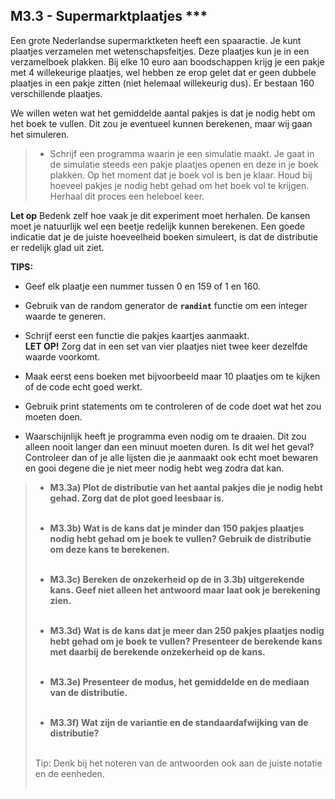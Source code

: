 
## M3.3 - Supermarktplaatjes \*\*\*
<!--REF\label{/opdrachten-module-3/supermarktplaatjes}-->

<!--Voor 2024: verander getallen zodat je ook kan zien wanneer de check met de dubbele plaatjes niet is gedaan in de code-->

Een grote Nederlandse supermarktketen heeft een spaaractie. Je kunt plaatjes verzamelen met wetenschapsfeitjes. Deze plaatjes kun je in een verzamelboek plakken. Bij elke 10 euro aan boodschappen krijg je een pakje met 4 willekeurige plaatjes, wel hebben ze erop gelet dat er geen dubbele plaatjes in een pakje zitten (niet helemaal willekeurig dus). 
Er bestaan 160 verschillende plaatjes.

We willen weten wat het gemiddelde aantal pakjes is dat je nodig hebt om het boek te vullen. Dit zou je eventueel kunnen berekenen, maar wij gaan het simuleren. 

> - Schrijf een programma waarin je een simulatie maakt. Je gaat in de simulatie steeds een pakje plaatjes openen en deze in je boek plakken. Op het moment dat je boek vol is ben je klaar. Houd bij hoeveel pakjes je nodig hebt gehad om het boek vol te krijgen. Herhaal dit proces een heleboel keer. 

**Let op** Bedenk zelf hoe vaak je dit experiment moet herhalen. De kansen moet je natuurlijk wel een beetje redelijk kunnen berekenen. Een goede indicatie dat je de juiste hoeveelheid boeken simuleert, is dat de distributie er redelijk glad uit ziet. 


**TIPS:** 
- Geef elk plaatje een nummer tussen 0 en 159 of 1 en 160. 

- Gebruik van de random generator de **`randint`** functie om een integer waarde te generen. 

- Schrijf eerst een functie die pakjes kaartjes aanmaakt.  
**LET OP!** Zorg dat in een set van vier plaatjes niet twee keer dezelfde waarde voorkomt.

- Maak eerst eens boeken met bijvoorbeeld maar 10 plaatjes om te kijken of de code echt goed werkt. 

- Gebruik print statements om te controleren of de code doet wat het zou moeten doen. 

- Waarschijnlijk heeft je programma even nodig om te draaien. Dit zou alleen nooit langer dan een minuut moeten duren. Is dit wel het geval? Controleer dan of je alle lijsten die je aanmaakt ook echt moet bewaren en gooi degene die je niet meer nodig hebt weg zodra dat kan.

> - **M3.3a) Plot de distributie van het aantal pakjes die je nodig hebt gehad. Zorg dat de plot goed leesbaar is.**<br><br>
> 
> 
> - **M3.3b) Wat is de kans dat je minder dan 150 pakjes plaatjes nodig hebt gehad om je boek te vullen? Gebruik de distributie om deze kans te berekenen.**<br><br>
> 
> 
> - **M3.3c) Bereken de onzekerheid op de in 3.3b) uitgerekende kans. Geef niet alleen het antwoord maar laat ook je berekening zien.**<br><br> 
> 
> 
> - **M3.3d) Wat is de kans dat je meer dan 250 pakjes plaatjes nodig hebt gehad om je boek te vullen? Presenteer de berekende kans met daarbij de berekende onzekerheid op de kans.**<br><br>
> 
> 
> - **M3.3e) Presenteer de modus, het gemiddelde en de mediaan van de distributie.**<br><br>
> 
> 
> - **M3.3f) Wat zijn de variantie en de standaardafwijking van de distributie?**<br><br>
> 
> Tip: Denk bij het noteren van de antwoorden ook aan de juiste notatie en de eenheden.<br><br>


